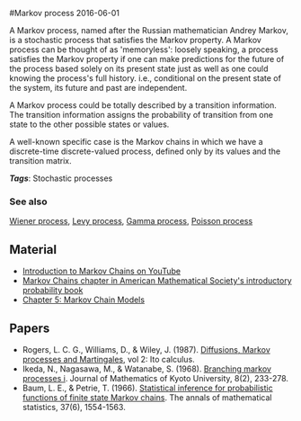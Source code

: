 
#Markov process
2016-06-01

A Markov process, named after the Russian mathematician Andrey Markov, is a stochastic process that satisfies the Markov property. A Markov process can be thought of as 'memoryless': loosely speaking, a process satisfies the Markov property if one can make predictions for the future of the process based solely on its present state just as well as one could knowing the process's full history. i.e., conditional on the present state of the system, its future and past are independent.

A Markov process could be totally described by a transition information. The transition information assigns the probability of transition from one state to the other possible states or values.

A well-known specific case is the Markov chains in which we have a discrete-time discrete-valued process, defined only by its values and the transition matrix.

***Tags***: Stochastic processes

### See also
[Wiener process](/wiener_process), [Levy process](/levy_process), [Gamma process](/gamma_process), [Poisson process](/poisson_process)
## Material
* [Introduction to Markov Chains on YouTube](https://www.youtube.com/watch?v=o-jdJxXL_W4)
* [Markov Chains chapter in American Mathematical Society's introductory probability book](http://www.dartmouth.edu/~chance/teaching_aids/books_articles/probability_book/Chapter11.pdf)
* [Chapter 5: Markov Chain Models](http://www.math.rutgers.edu/courses/338/coursenotes/chapter5.pdf)

## Papers
* Rogers, L. C. G., Williams, D., & Wiley, J. (1987). [Diffusions, Markov processes and Martingales](http://citeseerx.ist.psu.edu/viewdoc/summary?doi=10.1.1.206.478), vol 2: Ito calculus.
* Ikeda, N., Nagasawa, M., & Watanabe, S. (1968). [Branching markov processes i](http://projecteuclid.org/euclid.kjm/1250524137). Journal of Mathematics of Kyoto University, 8(2), 233-278.
* Baum, L. E., & Petrie, T. (1966). [Statistical inference for probabilistic functions of finite state Markov chains](http://projecteuclid.org/download/pdf_1/euclid.aoms/1177699147). The annals of mathematical statistics, 37(6), 1554-1563.


